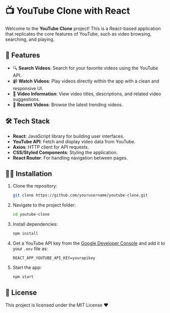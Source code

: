 # 📺 YouTube Clone with React

Welcome to the **YouTube Clone** project! This is a React-based application that replicates the core features of YouTube, such as video browsing, searching, and playing.

## 🚀 Features

- 🔍 **Search Videos**: Search for your favorite videos using the YouTube API.
- 📹 **Watch Videos**: Play videos directly within the app with a clean and responsive UI.
- 📃 **Video Information**: View video titles, descriptions, and related video suggestions.
- 📅 **Recent Videos**: Browse the latest trending videos.

## 🛠️ Tech Stack

- **React**: JavaScript library for building user interfaces.
- **YouTube API**: Fetch and display video data from YouTube.
- **Axios**: HTTP client for API requests.
- **CSS/Styled Components**: Styling the application.
- **React Router**: For handling navigation between pages.

## 🧑‍💻 Installation

1. Clone the repository:
    ```bash
    git clone https://github.com/yourusername/youtube-clone.git
    ```
2. Navigate to the project folder:
    ```bash
    cd youtube-clone
    ```
3. Install dependencies:
    ```bash
    npm install
    ```
4. Get a YouTube API key from the [Google Developer Console](https://console.developers.google.com/) and add it to your `.env` file as:
    ```env
    REACT_APP_YOUTUBE_API_KEY=yourapikey
    ```
5. Start the app:
    ```bash
    npm start
    

## 📄 License

This project is licensed under the MIT License ❤️

